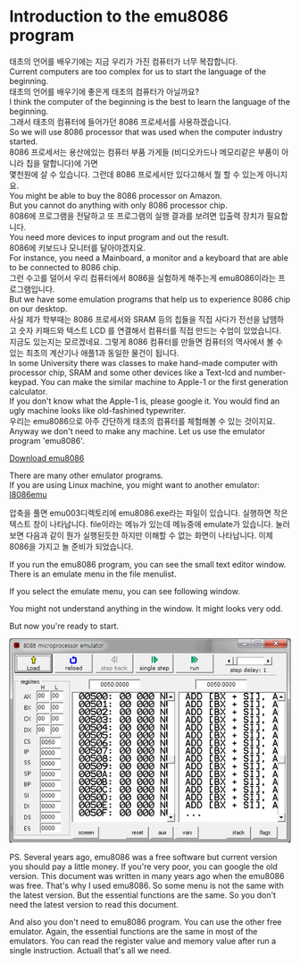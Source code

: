 # Introduction to the emu8086 program

태초의 언어를 배우기에는 지금 우리가 가진 컴퓨터가 너무 복잡합니다.  
Current computers are too complex for us to start the language of the beginning.  
태초의 언어를 배우기에 좋은게 태초의 컴퓨터가 아닐까요?  
I think the computer of the beginning is the best to learn the language of the beginning.  
그래서 태초의 컴퓨터에 들어가던 8086 프로세서를 사용하겠습니다.  
So we will use 8086 processor that was used when the computer industry started.  
8086 프로세서는 용산에있는 컴퓨터 부품 가게들 \(비디오카드나 메모리같은 부품이 아니라 칩을 말합니다\)에 가면  
몇천원에 살 수 있습니다. 그런데 8086 프로세서만 있다고해서 뭘 할 수 있는게 아니지요.  
You might be able to buy the 8086 processor on Amazon.  
But you cannot do anything with only 8086 processor chip.  
8086에 프로그램을 전달하고 또 프로그램의 실행 결과를 보려면 입출력 장치가 필요합니다.  
You need more devices to input program and out the result.  
8086에 키보드나 모니터를 달아야겠지요.  
For instance, you need a Mainboard, a monitor and a keyboard that are able to be connected to 8086 chip.  
그런 수고를 덜어서 우리 컴퓨터에서 8086을 실험하게 해주는게 emu8086이라는 프로그램입니다.  
But we have some emulation programs that help us to experience 8086 chip on our desktop.  
사실 제가 학부때는 8086 프로세서와 SRAM 등의 칩들을 직접 사다가 전선을 납땜하고 숫자 키패드와 텍스트 LCD 를 연결해서 컴퓨터를 직접 만드는 수업이 있었습니다. 지금도 있는지는 모르겠네요. 그렇게 8086 컴퓨터를 만들면 컴퓨터의 역사에서 볼 수 있는 최초의 계산기나 애플1과 동일한 물건이 됩니다.  
In some University there was classes to make hand-made computer with processor chip, SRAM and some other devices like a Text-lcd and number-keypad. You can make the similar machine to Apple-1 or the first generation calculator.  
If you don't know what the Apple-1 is, please google it. You would find an ugly machine looks like old-fashined typewriter.  
우리는 emu8086으로 아주 간단하게 태초의 컴퓨터를 체험해볼 수 있는 것이지요.  
Anyway we don't need to make any machine. Let us use the emulator program 'emu8086'.

[Download emu8086](http://www.emu8086.com/)

There are many other emulator programs.  
If you are using Linux machine, you might want to another emulator: [I8086emu](http://sourceforge.net/projects/i8086emu/files/latest/download?source=navbar)

압축을 풀면 emu003디렉토리에 emu8086.exe라는 파일이 있습니다. 실행하면 작은 텍스트 창이 나타납니다. file이라는 메뉴가 있는데 메뉴중에 emulate가 있습니다. 눌러보면 다음과 같이 뭔가 실행된듯한 하지만 이해할 수 없는 화면이 나타납니다. 이제 8086을 가지고 놀 준비가 되었습니다.

If you run the emu8086 program, you can see the small text editor window. There is an emulate menu in the file menulist.

If you select the emulate menu, you can see following window.

You might not understand anything in the window. It might looks very odd.

But now you're ready to start.

![](/assets/2520.png)

PS. Several years ago, emu8086 was a free software but current version you should pay a little money. If you're very poor, you can google the old version. This document was written in many years ago when the emu8086 was free. That's why I used emu8086. So some menu is not the same with the latest version. But the essential functions are the same. So you don't need the latest version to read this document. 

And also you don't need to emu8086 program. You can use the other free emulator. Again, the essential functions are the same in most of the emulators. You can read the register value and memory value after run a single instruction. Actuall that's all we need.

